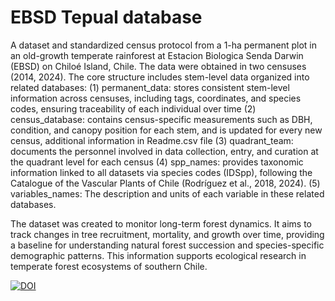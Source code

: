 # EBSD Tepual database

A dataset and standardized census protocol from a 1-ha permanent plot in an old-growth temperate rainforest  at Estacion Biologica Senda Darwin (EBSD) on Chiloé Island, Chile. The data were obtained in two censuses (2014, 2024). The core structure includes stem-level data organized into related databases: 
(1) permanent_data: stores consistent stem-level information across censuses, including tags, coordinates, and species codes, ensuring traceability of each individual over time
(2) census_database: contains census-specific measurements such as DBH, condition, and canopy position for each stem, and is updated for every new census, additional information in Readme.csv file
(3) quadrant_team: documents the personnel involved in data collection, entry, and curation at the quadrant level for each census
(4) spp_names: provides taxonomic information linked to all datasets via species codes (IDSpp), following the Catalogue of the Vascular Plants of Chile (Rodríguez et al., 2018, 2024).
(5) variables_names: The description and units of each variable in these related databases.

The dataset was created to monitor long-term forest dynamics. It aims to track changes in tree recruitment, mortality, and growth over time, providing a baseline for understanding natural forest succession and species-specific demographic patterns. This information supports ecological research in temperate forest ecosystems of southern Chile.

[![DOI](https://zenodo.org/badge/DOI/10.5281/zenodo.15700859.svg)](https://doi.org/10.5281/zenodo.15700859)
